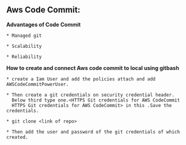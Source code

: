 ## Aws Code Commit:

**Advantages of Code Commit**
```
* Managed git

* Scalability

* Reliability
```

**How to create and connect Aws code commit to local using gitbash**
```
* create a Iam User and add the policies attach and add AWSCodeCommitPowerUser.

* Then create a git credentials on security credential header.
  Below third type one.<HTTPS Git credentials for AWS CodeCommit
  HTTPS Git credentials for AWS CodeCommit> in this .Save the credentials.

* git clone <link of repo>

* Then add the user and password of the git credentials of which created.
```
